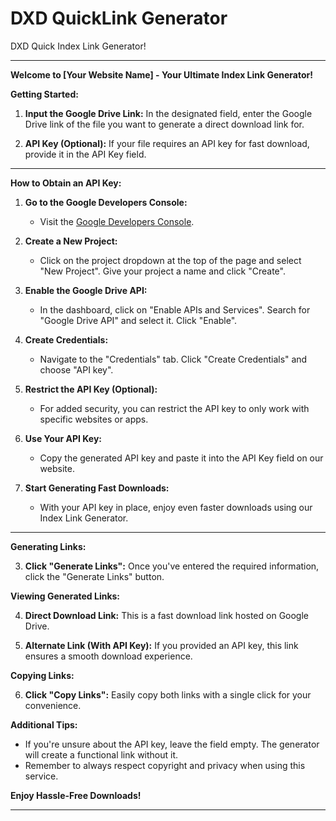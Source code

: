 # DXD QuickLink Generator
DXD Quick Index Link Generator! 

---

**Welcome to [Your Website Name] - Your Ultimate Index Link Generator!**

**Getting Started:**

1. **Input the Google Drive Link:** In the designated field, enter the Google Drive link of the file you want to generate a direct download link for.

2. **API Key (Optional):** If your file requires an API key for fast download, provide it in the API Key field.

---

**How to Obtain an API Key:**

1. **Go to the Google Developers Console:**
   - Visit the [Google Developers Console](https://console.developers.google.com/).

2. **Create a New Project:**
   - Click on the project dropdown at the top of the page and select "New Project". Give your project a name and click "Create".

3. **Enable the Google Drive API:**
   - In the dashboard, click on "Enable APIs and Services". Search for "Google Drive API" and select it. Click "Enable".

4. **Create Credentials:**
   - Navigate to the "Credentials" tab. Click "Create Credentials" and choose "API key".

5. **Restrict the API Key (Optional):**
   - For added security, you can restrict the API key to only work with specific websites or apps.

6. **Use Your API Key:**
   - Copy the generated API key and paste it into the API Key field on our website.

7. **Start Generating Fast Downloads:**
   - With your API key in place, enjoy even faster downloads using our Index Link Generator.

---

**Generating Links:**

3. **Click "Generate Links":** Once you've entered the required information, click the "Generate Links" button.

**Viewing Generated Links:**

4. **Direct Download Link:** This is a fast download link hosted on Google Drive.

5. **Alternate Link (With API Key):** If you provided an API key, this link ensures a smooth download experience.

**Copying Links:**

6. **Click "Copy Links":** Easily copy both links with a single click for your convenience.

**Additional Tips:**

- If you're unsure about the API key, leave the field empty. The generator will create a functional link without it.
- Remember to always respect copyright and privacy when using this service.

**Enjoy Hassle-Free Downloads!**

---

